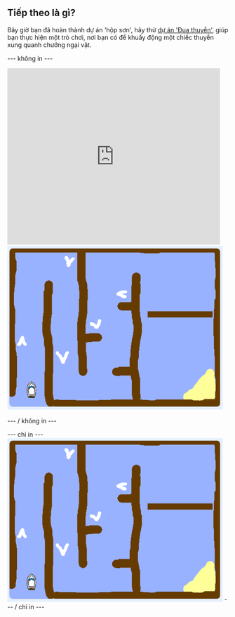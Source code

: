 ## Tiếp theo là gì?

Bây giờ bạn đã hoàn thành dự án 'hộp sơn', hãy thử [dự án 'Đua thuyền'](https://projects.raspberrypi.org/en/projects/boat-race?utm_source=pathway&utm_medium=whatnext&utm_campaign=projects), giúp bạn thực hiện một trò chơi, nơi bạn có để khuấy động một chiếc thuyền xung quanh chướng ngại vật.

\--- không in \---

<div class="scratch-preview">
  <iframe allowtransparency="true" width="485" height="402" src="https://scratch.mit.edu/projects/embed/276662533/?autostart=false" frameborder="0" scrolling="no"></iframe>
  <img src="images/boat_race_demo.png">
</div>

\--- / không in \---

\--- chỉ in \--- ![boat race demo](images/boat_race_demo.png) \--- / chỉ in \---